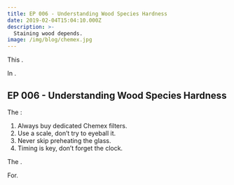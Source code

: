 ```yaml
---
title: EP 006 - Understanding Wood Species Hardness
date: 2019-02-04T15:04:10.000Z
description: >-
  Staining wood depends.
image: /img/blog/chemex.jpg
---
```


This .

In .

## EP 006 - Understanding Wood Species Hardness

The :

1. Always buy dedicated Chemex filters.
2. Use a scale, don’t try to eyeball it.
3. Never skip preheating the glass.
4. Timing is key, don’t forget the clock.

The .

For.
